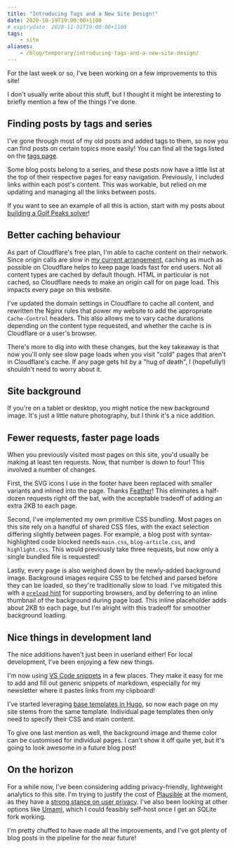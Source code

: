 ```yaml
---
title: "Introducing Tags and a New Site Design!"
date: 2020-10-19T19:00:00+1100
# expirydate: 2020-11-01T19:00:00+1100
tags:
    - site
aliases:
    - /blog/temporary/introducing-tags-and-a-new-site-design/
---
```


For the last week or so, I've been working on a few improvements to this site!

I don't usually write about this stuff, but I thought it might be interesting to briefly mention a few of the things I've done.

<!--more-->

## Finding posts by tags and series

I've gone through most of my old posts and added tags to them, so now you can find posts on certain topics more easily! You can find all the tags listed on the [tags page](/tags/).

Some blog posts belong to a series, and these posts now have a little list at the top of their respective pages for easy navigation. Previously, I included links within each post's content. This was workable, but relied on me updating and managing all the links between posts.

If you want to see an example of all this is action, start with my posts about [building a Golf Peaks solver](/blog/building-a-solver-for-golf-peaks/)!

## Better caching behaviour

As part of Cloudflare's free plan, I'm able to cache content on their network. Since origin calls are slow in [my current arrangement](/site/#serving-incoming-traffic), caching as much as possible on Cloudflare helps to keep page loads fast for end users. Not all content types are cached by default though. HTML in particular is not cached, so Cloudflare needs to make an origin call for on page load. This impacts every page on this website.

I've updated the domain settings in Cloudflare to cache all content, and rewritten the Nginx rules that power my website to add the appropriate `Cache-Control` headers. This also allows me to vary cache durations depending on the content type requested, and whether the cache is in Cloudflare or a user's browser.

There's more to dig into with these changes, but the key takeaway is that now you'll only see slow page loads when you visit "cold" pages that aren't in Cloudflare's cache. If any page gets hit by a "hug of death", I (hopefully!) shouldn't need to worry about it.

## Site background

If you're on a tablet or desktop, you might notice the new background image. It's just a little nature photography, but I think it's a nice addition.

## Fewer requests, faster page loads

When you previously visited most pages on this site, you'd usually be making at least ten requests. Now, that number is down to four! This involved a number of changes.

First, the SVG icons I use in the footer have been replaced with smaller variants and inlined into the page. Thanks [Feather](https://feathericons.com/)! This eliminates a half-dozen requests right off the bat, with the acceptable tradeoff of adding an extra 2KB to each page.

Second, I've implemented my own primitive CSS bundling. Most pages on this site rely on a handful of shared CSS files, with the exact selection differing slightly between pages. For example, a blog post with syntax-highlighted code blocked needs `main.css`, `blog-article.css`, and `highlight.css`. This would previously take three requests, but now only a single bundled file is requested!

Lastly, every page is also weighed down by the newly-added background image. Background images require CSS to be fetched and parsed before they can be loaded, so they're traditionally slow to load. I've mitigated this with a [`preload` hint](https://developer.mozilla.org/en-US/docs/Web/HTML/Preloading_content) for supporting browsers, and by deferring to an inline thumbnail of the background during page load. This inline placeholder adds about 2KB to each page, but I'm alright with this tradeoff for smoother background loading.

## Nice things in development land

The nice additions haven't just been in userland either! For local development, I've been enjoying a few new things.

I'm now using [VS Code snippets](https://code.visualstudio.com/docs/editor/userdefinedsnippets) in a few places. They make it easy for me to add and fill out generic snippets of markdown, especially for my newsletter where it pastes links from my clipboard!

I've started leveraging [base templates in Hugo](https://gohugo.io/templates/base/), so now each page on my site stems from the same template. Individual page templates then only need to specify their CSS and main content.

To give one last mention as well, the background image and theme color can be customised for individual pages. I can't show it off quite yet, but it's going to look awesome in a future blog post!

## On the horizon

For a while now, I've been considering adding privacy-friendly, lightweight analytics to this site. I'm trying to justify the cost of [Plausible](https://plausible.io/) at the moment, as they have a [strong stance on user privacy](https://plausible.io/data-policy). I've also been looking at other options like [Umami](https://umami.is/), which I could feasibly self-host once I get an SQLite fork working.

I'm pretty chuffed to have made all the improvements, and I've got plenty of blog posts in the pipeline for the near future!
